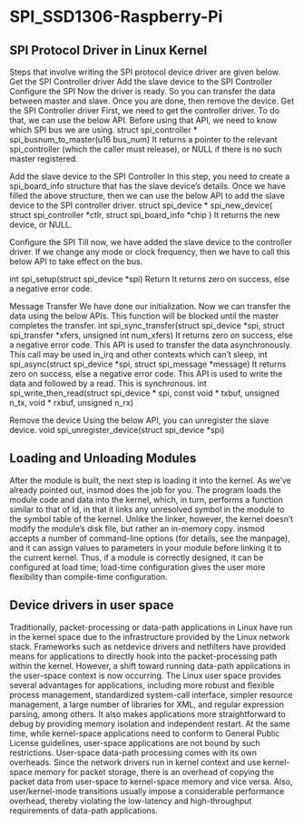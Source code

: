 # SPI_SSD1306-Raspberry-Pi

## SPI Protocol Driver in Linux Kernel
Steps that involve writing the SPI protocol device driver are given below.
Get the SPI Controller driver
Add the slave device to the SPI Controller
Configure the SPI
Now the driver is ready. So you can transfer the data between master and slave.
Once you are done, then remove the device.
Get the SPI Controller driver
First, we need to get the controller driver. To do that, we can use the below API. Before using that API, we need to know which SPI bus we are using.
struct spi_controller * spi_busnum_to_master(u16 bus_num)
It returns a pointer to the relevant spi_controller (which the caller must release), or NULL if there is no such master registered.
 
Add the slave device to the SPI Controller
In this step, you need to create a spi_board_info structure that has the slave device’s details.
Once we have filled the above structure, then we can use the below API to add the slave device to the SPI controller driver.
struct spi_device * spi_new_device( struct spi_controller *ctlr, struct spi_board_info *chip )
It returns the new device, or NULL.
 
 
Configure the SPI
Till now, we have added the slave device to the controller driver. If we change any mode or clock frequency, then we have to call this below API to take effect on the bus.
 
int spi_setup(struct spi_device *spi)
Return
It returns zero on success, else a negative error code.
 
Message Transfer
We have done our initialization. Now we can transfer the data using the below APIs.
This function will be blocked until the master completes the transfer.
int spi_sync_transfer(struct spi_device *spi, struct spi_transfer *xfers, unsigned int num_xfers)
It returns zero on success, else a negative error code.
This API is used to transfer the data asynchronously. This call may be used in_irq and other contexts which can’t sleep,
int spi_async(struct spi_device *spi, struct spi_message *message)
It returns zero on success, else a negative error code.
This API is used to write the data and followed by a read. This is synchronous.
int spi_write_then_read(struct spi_device * spi, const void * txbuf, unsigned n_tx, void * rxbuf, unsigned n_rx)
 
Remove the device
Using the below API, you can unregister the slave device.
void spi_unregister_device(struct spi_device *spi)
## Loading and Unloading Modules
After the module is built, the next step is loading it into the kernel. As we’ve already pointed out, insmod does the job for you. The program loads the module code and data into the kernel, which, in turn, performs a function similar to that of ld, in that it links any unresolved symbol in the module to the symbol table of the kernel. Unlike the linker, however, the kernel doesn’t modify the module’s disk file, but rather an in-memory copy. insmod accepts a number of command-line options (for details, see the manpage), and it can assign values to parameters in your module before linking it to the current kernel. Thus, if a module is correctly designed, it can be configured at load time; load-time configuration gives the user more flexibility than compile-time configuration.
## Device drivers in user space
 
Traditionally, packet-processing or data-path applications in Linux have run in the kernel space due to the infrastructure provided by the Linux network stack. Frameworks such as netdevice drivers and netfilters have provided means for applications to directly hook into the packet-processing path within the kernel.
However, a shift toward running data-path applications in the user-space context is now occurring. The Linux user space provides several advantages for applications, including more robust and flexible process management, standardized system-call interface, simpler resource management, a large number of libraries for XML, and regular expression parsing, among others. It also makes applications more straightforward to debug by providing memory isolation and independent restart. At the same time, while kernel-space applications need to conform to General Public License guidelines, user-space applications are not bound by such restrictions.
User-space data-path processing comes with its own overheads. Since the network drivers run in kernel context and use kernel-space memory for packet storage, there is an overhead of copying the packet data from user-space to kernel-space memory and vice versa. Also, user/kernel-mode transitions usually impose a considerable performance overhead, thereby violating the low-latency and high-throughput requirements of data-path applications.
